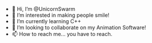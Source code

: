 - 👋 Hi, I’m @UnicornSwarm
- 👀 I’m interested in making people smile! 
- 🌱 I’m currently learning C++
- 💞️ I’m looking to collaborate on my Animation Software!
- 📫 How to reach me... you have to reach.

<!---
UnicornSwarm/UnicornSwarm is a ✨ special ✨ repository because its `README.md` (this file) appears on your GitHub profile.
You can click the Preview link to take a look at your changes.
--->
